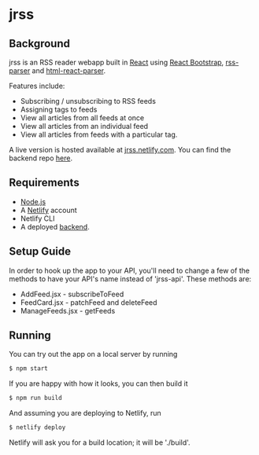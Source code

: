 # jrss

## Background

jrss is an RSS reader webapp built in [React](https://reactjs.org/) using [React Bootstrap](https://react-bootstrap.netlify.com/), [rss-parser](https://www.npmjs.com/package/rss-parser) and [html-react-parser](https://www.npmjs.com/package/html-react-parser).

Features include:

- Subscribing / unsubscribing to RSS feeds
- Assigning tags to feeds
- View all articles from all feeds at once
- View all articles from an individual feed
- View all articles from feeds with a particular tag.

A live version is hosted available at [jrss.netlify.com](https://jrss.netlify.com/).
You can find the backend repo [here](https://github.com/jugelington/jrss-api).

## Requirements

- [Node.js](https://nodejs.org/en/download/)
- A [Netlify](https://www.netlify.com/) account
- Netlify CLI
- A deployed [backend](https://github.com/jugelington/jrss-api).

## Setup Guide

In order to hook up the app to your API, you'll need to change a few of the methods to have your API's name instead of 'jrss-api'. These methods are:

- AddFeed.jsx - subscribeToFeed
- FeedCard.jsx - patchFeed and deleteFeed
- ManageFeeds.jsx - getFeeds

## Running

You can try out the app on a local server by running

```bash
$ npm start
```

If you are happy with how it looks, you can then build it

```bash
$ npm run build
```

And assuming you are deploying to Netlify, run

```bash
$ netlify deploy
```

Netlify will ask you for a build location; it will be './build'.
